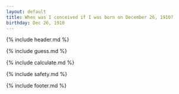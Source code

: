 ```yaml
---
layout: default
title: When was I conceived if I was born on December 26, 1910?
birthday: Dec 26, 1910
---
```


{% include header.md %}

{% include guess.md %}

{% include calculate.md %}

{% include safety.md %}

{% include footer.md %}



